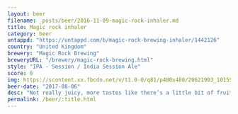 ```yaml
---
layout: beer
filename: _posts/beer/2016-11-09-magic-rock-inhaler.md
title: Magic rock inhaler
category: beer
untappd: "https://untappd.com/b/magic-rock-brewing-inhaler/1442126"
country: "United Kingdom"
brewery: "Magic Rock Brewing"
breweryURL: "/brewery/magic-rock-brewing.html"
style: "IPA - Session / India Session Ale"
score: 6
img: https://scontent.xx.fbcdn.net/v/t1.0-0/q81/p480x480/20621903_10155494019303745_6180616107592366698_n.jpg?oh=12e2b67d1b82752db2faba03897aacf0&oe=59F37C6F
beer-date: "2017-08-06"
desc: "Not really juicy, more tastes like there’s a little bit of fruit juice behind the bitterness. Doesn’t really work well together. Gets better towards the end but misses the mark"
permalink: /beer/:title.html
---
```

